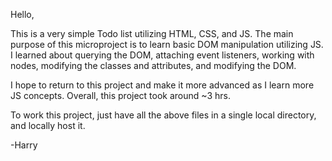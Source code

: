 Hello,

This is a very simple Todo list utilizing HTML, CSS, and JS. The main purpose of this microproject is to learn basic DOM manipulation utilizing JS. I learned about querying the DOM, attaching event listeners, working with nodes, modifying the classes and attributes, and modifying the DOM. 

I hope to return to this project and make it more advanced as I learn more JS concepts. Overall, this project took around ~3 hrs.

To work this project, just have all the above files in a single local directory, and locally host it.

-Harry